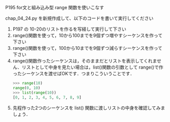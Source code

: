 P195 for文と組み込み型 range 関数を使いこなす

chap_04_24.py を新規作成して、以下のコードを書いて実行してください

1. P197 の 10-20のリストを作るを写経して実行して下さい
1. range()関数を使って，10から100までを9個ずつ増やすシーケンスを作って下さい
1. range()関数を使って，100から10までを9個ずつ減らすシーケンスを作って下さい
1. range()関数作ったシーケンスは，そのままだとリストを表示してくれません．リストとして中身を見たい場合は，list()関数の引数として range()で作ったシーケンスを渡せばOKです．つまりこういうことです．
    ```python
    >>> range(10)
    range(0, 10)
    >>> list(range(10))
    [0, 1, 2, 3, 4, 5, 6, 7, 8, 9]    
    ``` 
1. 先程作った2つのシーケンスを list() 関数に渡しリストの中身を確認してみましょう．

